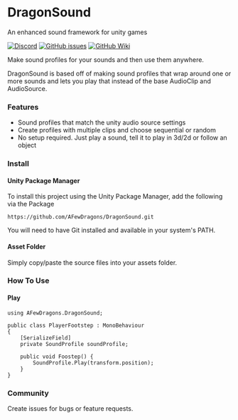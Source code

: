 # DragonSound
An enhanced sound framework for unity games

[![Discord](https://img.shields.io/discord/686737735356252191.svg)](https://discord.gg/M7Gv6ER)
[![GitHub issues](https://img.shields.io/github/issues/AFewDragons/DragonSound.svg)](https://github.com/AFewDragons/DragonSound/issues)
[![GitHub Wiki](https://img.shields.io/badge/wiki-available-brightgreen.svg)](https://github.com/AFewDragons/DragonSound/wiki)

Make sound profiles for your sounds and then use them anywhere.

DragonSound is based off of making sound profiles that wrap around one or more sounds and lets you play that instead of the base AudioClip and AudioSource.

### Features
* Sound profiles that match the unity audio source settings
* Create profiles with multiple clips and choose sequential or random
* No setup required. Just play a sound, tell it to play in 3d/2d or follow an object

### Install

#### Unity Package Manager

To install this project using the Unity Package Manager,
add the following via the Package 

```
https://github.com/AFewDragons/DragonSound.git
```

You will need to have Git installed and available in your system's PATH.

#### Asset Folder

Simply copy/paste the source files into your assets folder.

### How To Use

#### Play

```
using AFewDragons.DragonSound;

public class PlayerFootstep : MonoBehaviour
{
    [SerializeField]
    private SoundProfile soundProfile;

    public void Foostep() {
        SoundProfile.Play(transform.position);
    }
}
```

### Community

Create issues for bugs or feature requests.